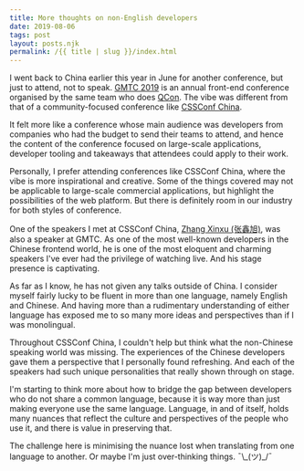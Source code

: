 ```yaml
---
title: More thoughts on non-English developers
date: 2019-08-06
tags: post
layout: posts.njk
permalink: /{{ title | slug }}/index.html
---
```

I went back to China earlier this year in June for another conference, but just to attend, not to speak. [GMTC 2019](https://gmtc.infoq.cn/2019/beijing/) is an annual front-end conference organised by the same team who does [QCon](https://qconferences.com/). The vibe was different from that of a community-focused conference like [CSSConf China](https://css.w3ctech.com/).

It felt more like a conference whose main audience was developers from companies who had the budget to send their teams to attend, and hence the content of the conference focused on large-scale applications, developer tooling and takeaways that attendees could apply to their work.

Personally, I prefer attending conferences like CSSConf China, where the vibe is more inspirational and creative. Some of the things covered may not be applicable to large-scale commercial applications, but highlight the possibilities of the web platform. But there is definitely room in our industry for both styles of conference.

One of the speakers I met at CSSConf China, [Zhang Xinxu (张鑫旭)](https://www.zhangxinxu.com/), was also a speaker at GMTC. As one of the most well-known developers in the Chinese frontend world, he is one of the most eloquent and charming speakers I've ever had the privilege of watching live. And his stage presence is captivating.

As far as I know, he has not given any talks outside of China. I consider myself fairly lucky to be fluent in more than one language, namely English and Chinese. And having more than a rudimentary understanding of either language has exposed me to so many more ideas and perspectives than if I was monolingual.

Throughout CSSConf China, I couldn't help but think what the non-Chinese speaking world was missing. The experiences of the Chinese developers gave them a perspective that I personally found refreshing. And each of the speakers had such unique personalities that really shown through on stage.

I'm starting to think more about how to bridge the gap between developers who do not share a common language, because it is way more than just making everyone use the same language. Language, in and of itself, holds many nuances that reflect the culture and perspectives of the people who use it, and there is value in preserving that.

The challenge here is minimising the nuance lost when translating from one language to another. Or maybe I'm just over-thinking things. ¯\\\_(ツ)_/¯